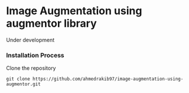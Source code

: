 # Image Augmentation using augmentor library #

Under development

### Installation Process ###

Clone the repository

`git clone https://github.com/ahmedrakib97/image-augmentation-using-augmentor.git`